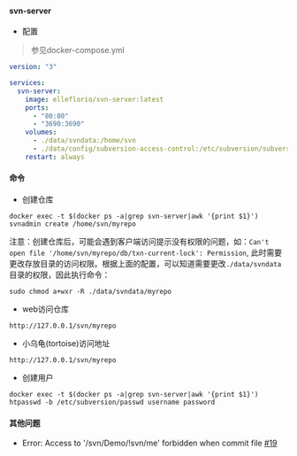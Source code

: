#### svn-server  

- 配置  
> 参见docker-compose.yml  

```yaml
version: "3"

services:
  svn-server:
    image: elleflorio/svn-server:latest
    ports:
      - "80:80"
      - "3690:3690"
    volumes:
      - ./data/svndata:/home/svn
      - ./data/config/subversion-access-control:/etc/subversion/subversion-access-control
    restart: always
```  

#### 命令  

- 创建仓库  
```shell
docker exec -t $(docker ps -a|grep svn-server|awk '{print $1}') svnadmin create /home/svn/myrepo
```  

注意：创建仓库后，可能会遇到客户端访问提示没有权限的问题，如：`Can't open file '/home/svn/myrepo/db/txn-current-lock': Permission`,
此时需要更改存放目录的访问权限。根据上面的配置，可以知道需要更改`./data/svndata`目录的权限，因此执行命令：
```shell
sudo chmod a+wxr -R ./data/svndata/myrepo
```  

- web访问仓库  
```text
http://127.0.0.1/svn/myrepo
```  

- 小乌龟(tortoise)访问地址  
```text
http://127.0.0.1/svn/myrepo
```

- 创建用户  
```shell
docker exec -t $(docker ps -a|grep svn-server|awk '{print $1}') htpasswd -b /etc/subversion/passwd username password
```  

#### 其他问题  
- Error: Access to '/svn/Demo/!svn/me' forbidden when commit file [#19](https://github.com/elleFlorio/svn-docker/issues/19)